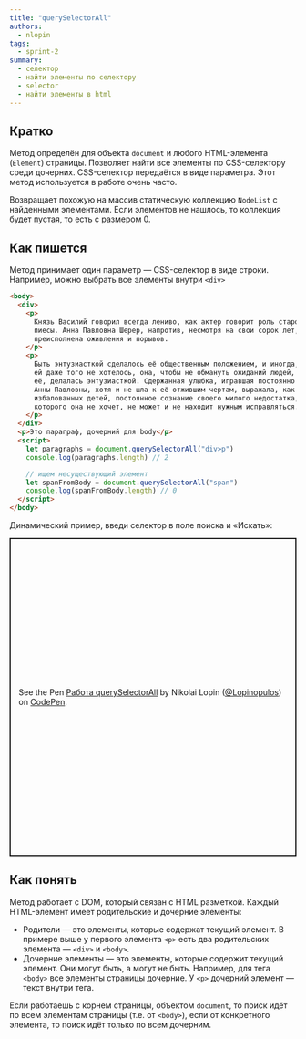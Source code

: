 ```yaml
---
title: "querySelectorAll"
authors:
  - nlopin
tags:
  - sprint-2
summary:
  - селектор
  - найти элементы по селектору
  - selector
  - найти элементы в html
---
```


## Кратко

Метод определён для объекта `document` и любого HTML-элемента (`Element`) страницы. Позволяет найти все элементы по CSS-селектору среди дочерних. CSS-селектор передаётся в виде параметра. Этот метод используется в работе очень часто.

Возвращает похожую на массив статическую коллекцию `NodeList` с найденными элементами. Если элементов не нашлось, то коллекция будет пустая, то есть с размером 0.

## Как пишется

Метод принимает один параметр — CSS-селектор в виде строки. Например, можно выбрать все элементы внутри `<div>`

```html
<body>
  <div>
    <p>
      Князь Василий говорил всегда лениво, как актер говорит роль старой
      пиесы. Анна Павловна Шерер, напротив, несмотря на свои сорок лет, была
      преисполнена оживления и порывов.
    </p>
    <p>
      Быть энтузиасткой сделалось её общественным положением, и иногда, когда
      ей даже того не хотелось, она, чтобы не обмануть ожиданий людей, знавших
      её, делалась энтузиасткой. Сдержанная улыбка, игравшая постоянно на лице
      Анны Павловны, хотя и не шла к её отжившим чертам, выражала, как у
      избалованных детей, постоянное сознание своего милого недостатка, от
      которого она не хочет, не может и не находит нужным исправляться.
    </p>
  </div>
  <p>Это параграф, дочерний для body</p>
  <script>
    let paragraphs = document.querySelectorAll("div>p")
    console.log(paragraphs.length) // 2

    // ищем несуществующий элемент
    let spanFromBody = document.querySelectorAll("span")
    console.log(spanFromBody.length) // 0
  </script>
</body>
```

Динамический пример, введи селектор в поле поиска и «Искать»:

<p class="codepen" data-height="558" data-theme-id="light" data-default-tab="result" data-user="Lopinopulos" data-slug-hash="wbqdPe" style="height: 558px; box-sizing: border-box; display: flex; align-items: center; justify-content: center; border: 2px solid; margin: 1em 0; padding: 1em;" data-pen-title="Работа querySelectorAll">
  <span>See the Pen <a href="https://codepen.io/Lopinopulos/pen/wbqdPe">
  Работа querySelectorAll</a> by Nikolai Lopin (<a href="https://codepen.io/Lopinopulos">@Lopinopulos</a>)
  on <a href="https://codepen.io">CodePen</a>.</span>
</p>
<script async src="https://static.codepen.io/assets/embed/ei.js"></script>

## Как понять

Метод работает с DOM, который связан с HTML разметкой. Каждый HTML-элемент имеет родительские и дочерние элементы:

- Родители — это элементы, которые содержат текущий элемент. В примере выше у первого элемента `<p>` есть два родительских элемента — `<div>` и `<body>`.
- Дочерние элементы — это элементы, которые содержит текущий элемент. Они могут быть, а могут не быть. Например, для тега `<body>` все элементы страницы дочерние. У `<p>` дочерний элемент — текст внутри тега.

Если работаешь с корнем страницы, объектом `document`, то поиск идёт по всем элементам страницы (т.е. от `<body>`), если от конкретного элемента, то поиск идёт только по всем дочерним.
